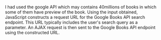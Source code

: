 I had used the google API which may contains 40millions of books in which some of them have preview of the book.
Using the input obtained, JavaScript constructs a request URL for the Google Books API search endpoint.
This URL typically includes the user's search query as a parameter.
An AJAX request is then sent to the Google Books API endpoint using the constructed URL.
